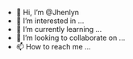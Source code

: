 - 👋 Hi, I’m @Jhenlyn
- 👀 I’m interested in ...
- 🌱 I’m currently learning ...
- 💞️ I’m looking to collaborate on ...
- 📫 How to reach me ...

<!---
Jhenlyn/Jhenlyn is a ✨ special ✨ repository because its `README.md` (this file) appears on your GitHub profile.
You can click the Preview link to take a look at your changes.
--->
